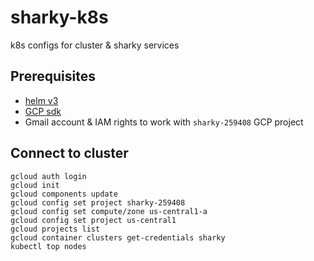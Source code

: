 # sharky-k8s

k8s configs for cluster &amp; sharky services

## Prerequisites

- [helm v3](https://github.com/helm/helm/releases/tag/v3.0.0)
- [GCP sdk](https://cloud.google.com/sdk/install)
- Gmail account & IAM rights to work with `sharky-259408` GCP project

## Connect to cluster

```
gcloud auth login
gcloud init
gcloud components update
gcloud config set project sharky-259408
gcloud config set compute/zone us-central1-a
gcloud config set project us-central1
gcloud projects list
gcloud container clusters get-credentials sharky
kubectl top nodes
```
